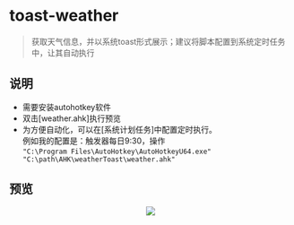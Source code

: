 # toast-weather
> 获取天气信息，并以系统toast形式展示；建议将脚本配置到系统定时任务中，让其自动执行


## 说明
* 需要安装autohotkey软件
* 双击[weather.ahk]执行预览
* 为方便自动化，可以在[系统计划任务]中配置定时执行。  
例如我的配置是：触发器每日9:30，操作  
```"C:\Program Files\AutoHotkey\AutoHotkeyU64.exe" "C:\path\AHK\weatherToast\weather.ahk"```

## 预览
<div align=center><img src="https://github.com/bjc5233/toast-weather/raw/master/resources/demo.PNG"/></div>